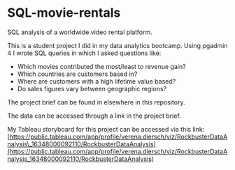 # SQL-movie-rentals
SQL analysis of a worldwide video rental platform.

This is a student project I did in my data analytics bootcamp. Using pgadmin 4 I wrote SQL queries in which I asked questions like:

- Which movies contributed the most/least to revenue gain?
- Which countries are customers based in?
- Where are customers with a high lifetime value based?
- Do sales figures vary between geographic regions?

The project brief can be found in elsewhere in this repository.

The data can be accessed through a link in the project brief.

My Tableau storyboard for this project can be accessed via this link: [https://public.tableau.com/app/profile/verena.diersch/viz/RockbusterDataAnalysis\_16348000092110/RockbusterDataAnalysis](https://public.tableau.com/app/profile/verena.diersch/viz/RockbusterDataAnalysis_16348000092110/RockbusterDataAnalysis)
